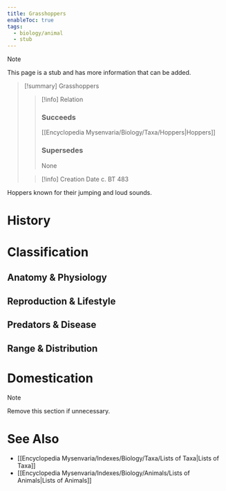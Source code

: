 ```yaml
---
title: Grasshoppers
enableToc: true
tags:
  - biology/animal
  - stub
---
```


> [!note]
> This page is a stub and has more information that can be added.

> [!summary] Grasshoppers
> > [!info] Relation
> > ### Succeeds
> > [[Encyclopedia Mysenvaria/Biology/Taxa/Hoppers|Hoppers]]
> > ### Supersedes
> > None
>
> > [!info] Creation Date
> > c. BT 483

Hoppers known for their jumping and loud sounds.
# History

# Classification
## Anatomy & Physiology

## Reproduction & Lifestyle

## Predators & Disease

## Range & Distribution

# Domestication

> [!note]
> Remove this section if unnecessary.
# See Also
- [[Encyclopedia Mysenvaria/Indexes/Biology/Taxa/Lists of Taxa|Lists of Taxa]]
- [[Encyclopedia Mysenvaria/Indexes/Biology/Animals/Lists of Animals|Lists of Animals]]